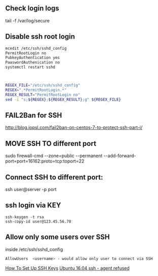 ## Check login logs
tail -f /var/log/secure

## Disable ssh root login
```bash
mcedit /etc/ssh/sshd_config
PermitRootLogin no
PubkeyAuthentication yes
PaaswordAuthenication no
systemctl restart sshd



REGEX_FILE="/etc/ssh/sshd_config"
REGEX=".*PermitRootLogin.*"
REGEX_RESULT="PermitRootLogin no"
sed -i "s;${REGEX};${REGEX_RESULT};g" ${REGEX_FILE}
```

## FAIL2Ban for SSH
http://blog.iopsl.com/fail2ban-on-centos-7-to-protect-ssh-part-i/

## MOVE SSH TO different port
sudo firewall-cmd --zone=public --permanent --add-forward-port=port=16162:proto=tcp:toport=22

## Connect SSH to different port:
ssh user@server -p port

## ssh login via KEY
```
ssh-keygen -t rsa
ssh-copy-id user@123.45.56.78
```

## Allow only some users over SSH
inside /etc/ssh/sshd_config
```bash
AllowUsers  <username> - would allow only user to connect via SSH
``` 



[How To Set Up SSH Keys](https://www.digitalocean.com/community/tutorials/how-to-set-up-ssh-keys--2)
[Ubuntu 16.04 ssh - agent refused](http://askubuntu.com/questions/762541/ubuntu-16-04-ssh-sign-and-send-pubkey-signing-failed-agent-refused-operation)
